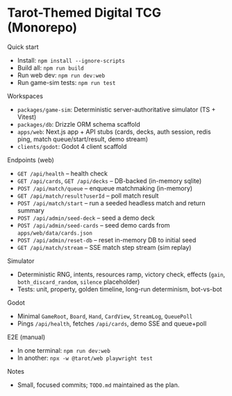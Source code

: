 # Tarot-Themed Digital TCG (Monorepo)

Quick start
- Install: `npm install --ignore-scripts`
- Build all: `npm run build`
- Run web dev: `npm run dev:web`
- Run game-sim tests: `npm run test`

Workspaces
- `packages/game-sim`: Deterministic server-authoritative simulator (TS + Vitest)
- `packages/db`: Drizzle ORM schema scaffold
- `apps/web`: Next.js app + API stubs (cards, decks, auth session, redis ping, match queue/start/result, demo stream)
- `clients/godot`: Godot 4 client scaffold

Endpoints (web)
- `GET /api/health` – health check
- `GET /api/cards`, `GET /api/decks` – DB-backed (in-memory sqlite)
- `POST /api/match/queue` – enqueue matchmaking (in-memory)
- `GET /api/match/result?userId` – poll match result
- `POST /api/match/start` – run a seeded headless match and return summary
- `POST /api/admin/seed-deck` – seed a demo deck
- `POST /api/admin/seed-cards` – seed demo cards from `apps/web/data/cards.json`
- `POST /api/admin/reset-db` – reset in-memory DB to initial seed
- `GET /api/match/stream` – SSE match step stream (sim replay)

Simulator
- Deterministic RNG, intents, resources ramp, victory check, effects (`gain`, `both_discard_random`, `silence` placeholder)
- Tests: unit, property, golden timeline, long-run determinism, bot-vs-bot

Godot
- Minimal `GameRoot`, `Board`, `Hand`, `CardView`, `StreamLog`, `QueuePoll`
- Pings `/api/health`, fetches `/api/cards`, demo SSE and queue+poll

E2E (manual)
- In one terminal: `npm run dev:web`
- In another: `npx -w @tarot/web playwright test`

Notes
- Small, focused commits; `TODO.md` maintained as the plan.
